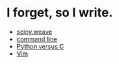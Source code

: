 # I forget, so I write. #

* [scipy.weave](wiki/Weave)
* [command line](wiki/Commands)
* [Python versus C](wiki/python-versus-c)
* [Vim](wiki/Vim)
